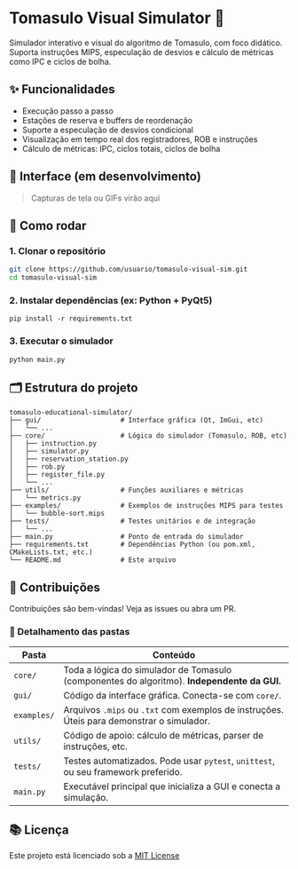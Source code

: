 # Tomasulo Visual Simulator 🎯

Simulador interativo e visual do algoritmo de Tomasulo, com foco didático. Suporta instruções MIPS, especulação de desvios e cálculo de métricas como IPC e ciclos de bolha.

## ✨ Funcionalidades

- Execução passo a passo
- Estações de reserva e buffers de reordenação
- Suporte a especulação de desvios condicional
- Visualização em tempo real dos registradores, ROB e instruções
- Cálculo de métricas: IPC, ciclos totais, ciclos de bolha

## 📸 Interface (em desenvolvimento)

> Capturas de tela ou GIFs virão aqui

## 🚀 Como rodar

### 1. Clonar o repositório

```bash
git clone https://github.com/usuario/tomasulo-visual-sim.git
cd tomasulo-visual-sim
```

### 2. Instalar dependências (ex: Python + PyQt5)
```
pip install -r requirements.txt
```

### 3. Executar o simulador
```
python main.py
```

## 🗂️ Estrutura do projeto
```
tomasulo-educational-simulator/
├── gui/                    # Interface gráfica (Qt, ImGui, etc)
│   └── ...
├── core/                   # Lógica do simulador (Tomasulo, ROB, etc)
│   ├── instruction.py
│   ├── simulator.py
│   ├── reservation_station.py
│   ├── rob.py
│   ├── register_file.py
│   └── ...
├── utils/                  # Funções auxiliares e métricas
│   └── metrics.py
├── examples/               # Exemplos de instruções MIPS para testes
│   └── bubble-sort.mips
├── tests/                  # Testes unitários e de integração
│   └── ...
├── main.py                 # Ponto de entrada do simulador
├── requirements.txt        # Dependências Python (ou pom.xml, CMakeLists.txt, etc.)
└── README.md               # Este arquivo
```

## 🤝 Contribuições
Contribuições são bem-vindas! Veja as issues ou abra um PR.

### 📁 Detalhamento das pastas

| Pasta       | Conteúdo                                                                                                                                 |
|-------------|------------------------------------------------------------------------------------------------------------------------------------------|
| `core/`     | Toda a lógica do simulador de Tomasulo (componentes do algoritmo). **Independente da GUI.**                                             |
| `gui/`      | Código da interface gráfica. Conecta-se com `core/`.                                                                                     |
| `examples/` | Arquivos `.mips` ou `.txt` com exemplos de instruções. Úteis para demonstrar o simulador.                                               |
| `utils/`    | Código de apoio: cálculo de métricas, parser de instruções, etc.                                                                         |
| `tests/`    | Testes automatizados. Pode usar `pytest`, `unittest`, ou seu framework preferido.                                                        |
| `main.py`   | Executável principal que inicializa a GUI e conecta a simulação.                                                                         |

## 📚 Licença
Este projeto está licenciado sob a [MIT License](https://opensource.org/license/mit)
